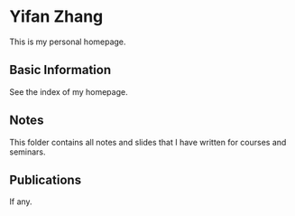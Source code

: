 # Yifan Zhang

This is my personal homepage.

## Basic Information

See the index of my homepage. 

## Notes

This folder contains all notes and slides that I have written for courses and seminars. 

## Publications

If any. 
